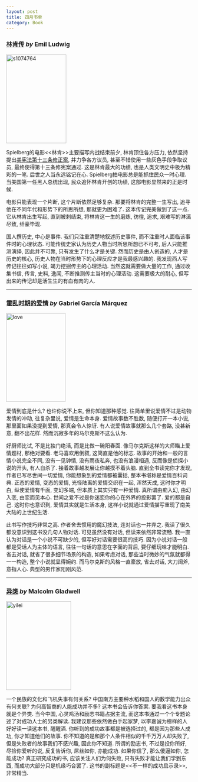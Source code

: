 ```yaml
---
layout: post
title: 四月书单
category: Book
---
```


### [林肯传](http://book.douban.com/subject/1088039/) *by* Emil Ludwig
<a href="http://www.flickr.com/photos/94697297@N03/8708868411/" title="Flickr 上 K星异客 的 s1074764"><img src="http://farm9.staticflickr.com/8407/8708868411_b7f1744182_m.jpg" width="163" height="240" alt="s1074764"></a>

Spielberg的电影<<林肯>>主要描写内战结束前夕, 林肯顶住各方压力, 依然坚持提出[美宪法第十三条修正案](http://zh.wikipedia.org/wiki/%E7%BE%8E%E5%88%A9%E5%9D%9A%E5%90%88%E4%BC%97%E5%9B%BD%E5%AE%AA%E6%B3%95%E7%AC%AC%E5%8D%81%E4%B8%89%E6%9D%A1%E4%BF%AE%E6%AD%A3%E6%A1%88), 并力争各方议员, 甚至不惜使用一些灰色手段争取议员, 最终使得第十三条修宪案通过. 这是林肯最大的功绩, 也是人类文明史中极为精彩的一笔. 后世之人当永远铭记在心. Spielberg拍电影总是能抓住民众一时心理. 当美国第一任黑人总统出现, 民众追怀林肯开创的功绩, 这部电影显然来的正是时候.

电影只能表现一个片断, 这个片断依然足够复杂. 那要将林肯的完整一生写出, 追寻他在不同年代和形势下的所思所想, 那就更为困难了. 这本传记完美做到了这一点. 它从林肯出生写起, 直到被刺结束, 将林肯这一生的磨炼, 彷徨, 追求, 艰难写的淋漓尽致, 纤豪毕现.

国人撰历史, 中心是事件. 我们只注重清楚地叙述历史事件, 而不注重时人面临该事件时的心理状态. 可能传统史家认为历史人物当时所思所想已不可考, 后人只能推测演绎, 因此并不可靠, 只有发生了什么才是关键. 然而历史是由人创造的, 人才是历史的核心, 历史人物在当时形势下的心理反应才是我最感兴趣的. 我发现西人写传记往往如写小说, 竭力挖掘传主的心理活动. 当然这就需要做大量的工作, 通过收集书信, 传言, 史料, 逸闻, 不断推测传主当时的心理活动. 这需要极大的耐心, 但写出来的传记却是活生生的有血有肉的人.

---

### [霍乱时期的爱情](http://book.douban.com/subject/1292227/) *by* Gabriel García Márquez

<a href="http://www.flickr.com/photos/94697297@N03/8710024496/" title="Flickr 上 K星异客 的 love"><img src="http://farm9.staticflickr.com/8267/8710024496_bfee5f03b2_m.jpg" width="161" height="240" alt="love"></a>

爱情到底是什么? 也许你说不上来, 但你知道那种感觉. 往简单里说爱情不过是动物发情的冲动, 往复杂里说, 爱情是生命本身. 爱情故事数不胜数, 随便打开一本小说, 那里面如果没提到爱情, 那真会令人惊讶. 有人说爱情故事就那么几个套路, 没甚新意, 翻不出花样. 然而沉寂多年的马尔克斯不这么认为.

好厨师比试, 不是比独门绝活, 而是比做一碗阳春面. 像马尔克斯这样的大师瞄上爱情题材, 那绝对要看. 老马喜欢用倒叙, 这简直是他的标志. 故事的开始和一般的言情小说完全不同, 没有一见钟情, 没有雨夜私奔, 也没有浪漫相遇, 反而像是侦探小说的开头, 有人自杀了. 接着故事越发展让你越摸不着头脑. 直到全书读完你才发现, 作者已写尽世间一切爱情, 你能想象到的爱情都被囊括, 整本书堪称是爱情百科词典. 正态的爱情, 变态的爱情, 光怪陆离的爱情交织在一起, 浑然天成, 这时你才明白, 纵使爱情有千面, 变幻多端, 但本质上其实只有一种爱情. 真所谓由痴入幻, 由幻入恋, 由恋而见本心. 世间之爱不过是你迷恋你的心在外界的投影罢了. 爱的都是自己. 这时你也意识到, 爱情其实就是生活本身, 这样小说就通过爱情描写重现了南美大陆的上世纪生活.

此书写作技巧非常之高. 作者舍去惯用的魔幻技法, 连对话也一并弃之. 我读了很久都没意识到这书没几句人物对话. 可见虽然没有对话, 但读来依然非常流畅. 我一直认为对话是一个小说不可缺少的, 但写好对话需要很高的技巧. 因为小说对话一般都是受话人为主体的语言, 往往一句话的意思在字面的背后, 要仔细玩味才能明白. 省去对话, 就省了很多细节场景的构造, 如果考虑对话, 那些当时微妙的气氛就都得一一构造, 整个小说就显得婉约. 而马尔克斯的风格一直豪放, 省去对话, 大刀阔斧, 意指人心. 典型的男作家阳刚风范.

---

### [异类](http://book.douban.com/subject/3688489/) *by* Malcolm Gladwell

<a href="http://www.flickr.com/photos/94697297@N03/8710028638/" title="Flickr 上 K星异客 的 yilei"><img src="http://farm9.staticflickr.com/8541/8710028638_3b285c67c8_m.jpg" width="176" height="240" alt="yilei"></a>

一个民族的文化和飞机失事有何关系? 中国南方主要种水稻和国人的数学能力出众有何关联? 为何高智商的人能成功并不多? 这本书会告诉你答案. 要我看这书本身就是个异类. 当今中国, 心灵鸡汤和励志书籍占据主流, 而这本书通过一个个专题论述了对成功人士的另类解读. 我建议那些依然做白手起家梦, 以李嘉诚为榜样的人好好读一读这本书, 醒醒酒. 你听到的成功故事都是被选择过的, 都是因为那些人成功, 你才知道他们的故事. 你不知道的是和那个人条件相似的千千万万人却失败了, 但是失败者的故事我们不感兴趣, 因此你不知道. 所谓的励志书, 不过是投你所好, 尽捡你爱听的说, 反复告诉你, 屌丝如你, 亦能成功. 如果你信了, 那么傻逼如你, 怎能成功? 真正研究成功的书, 应该关注人们为何失败, 只有失败才能让我们学到东西, 而成功大部分只是机缘巧合罢了. 这书的副标题是<<不一样的成功启示录>>, 非常精当.
